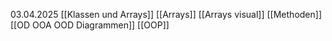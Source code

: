 03.04.2025
[[Klassen und Arrays]]
[[Arrays]] [[Arrays visual]]
[[Methoden]]
[[OD OOA OOD Diagrammen]]
[[OOP]]